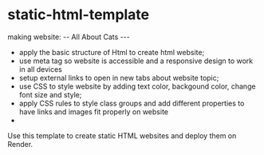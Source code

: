 # static-html-template
making website: -- All About Cats ---
- apply the basic structure of Html to create html website;
- use <meta>  meta tag so website is accessible and a responsive design to work in all devices
- setup external links to open in new tabs about website topic;
- use CSS to style website by adding text color, backgound color, change font size and style;
- apply CSS rules to style class groups and add different properties to have links and images fit properly on website
- 

Use this template to create static HTML websites and deploy them on Render.
